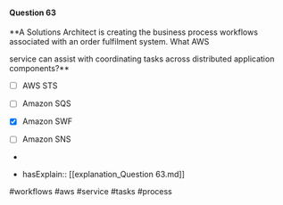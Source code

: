 #### Question  63


**A Solutions Architect is creating the business process workflows associated with an order fulfilment system. What AWS

service can assist with coordinating tasks across distributed application components?**


- [ ] AWS STS


- [ ] Amazon SQS


- [x] Amazon SWF


- [ ] Amazon SNS


*

- hasExplain:: [[explanation_Question  63.md]]

#workflows #aws #service #tasks #process 